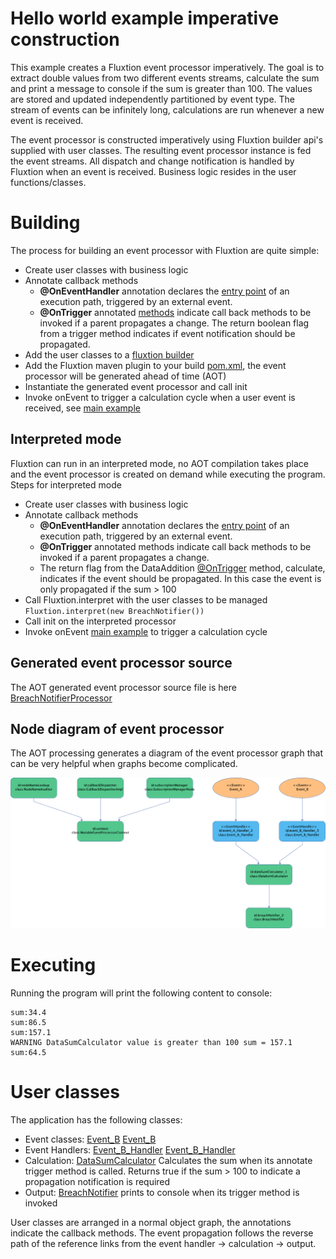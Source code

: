 # Hello world example imperative construction

This example creates a Fluxtion event processor imperatively. The goal is to extract double values from two different 
events streams, calculate the sum and print a message to console if the sum is greater than 100. The values are stored and
updated independently partitioned by event type. The stream of events can be infinitely long, calculations are run
whenever a new event is received.

The event processor is constructed imperatively using Fluxtion builder api's supplied with user classes. The resulting 
event processor instance is fed the event streams. All dispatch and change notification is handled by Fluxtion when an
event is received. Business logic resides in the user functions/classes.

# Building
The process for building an event processor with Fluxtion are quite simple:

- Create user classes with business logic
- Annotate callback methods
   - **@OnEventHandler** annotation declares the [entry point](src/main/java/com/fluxtion/example/imperative/helloworld/Event_A_Handler.java) of an execution path, triggered by an external event.
   - **@OnTrigger** annotated [methods](src/main/java/com/fluxtion/example/imperative/helloworld/DataSumCalculator.java) indicate call back methods to be invoked if a parent propagates a change.
     The return boolean flag from a trigger method indicates if event notification should be propagated.
- Add the user classes to a [fluxtion builder](src/main/java/com/fluxtion/example/imperative/helloworld/AotBuilder.java) 
- Add the Fluxtion maven plugin to your build [pom.xml](pom.xml), the event processor will be generated ahead of time (AOT)
- Instantiate the generated event processor and call init 
- Invoke onEvent to trigger a calculation cycle when a user event is received, see [main example](src/main/java/com/fluxtion/example/imperative/helloworld/Main.java)

## Interpreted mode
Fluxtion can run in an interpreted mode, no AOT compilation takes place and the event processor is created on demand 
while executing the program. Steps for interpreted mode

- Create user classes with business logic
- Annotate callback methods
    - **@OnEventHandler** annotation declares the [entry point](src/main/java/com/fluxtion/example/imperative/helloworld/Event_A_Handler.java) of an execution path, triggered by an external event.
    - **@OnTrigger** annotated methods indicate call back methods to be invoked if a parent propagates a change.
    - The return flag from the DataAddition [@OnTrigger](src/main/java/com/fluxtion/example/imperative/helloworld/DataSumCalculator.java) method, calculate,
      indicates if the event should be propagated. In this case the event is only propagated if the sum > 100
- Call Fluxtion.interpret with the user classes to be managed ```Fluxtion.interpret(new BreachNotifier())```
- Call init on the interpreted processor
- Invoke onEvent [main example](src/main/java/com/fluxtion/example/imperative/helloworld/Main.java) to trigger a calculation cycle

## Generated event processor source
The AOT generated event processor source file is here [BreachNotifierProcessor](src/main/java/com/fluxtion/example/imperative/helloworld/generated/BreachNotifierProcessor.java)

## Node diagram of event processor
The AOT processing generates a diagram of the event processor graph that can be very helpful when graphs become
complicated.

![](src/main/resources/com/fluxtion/example/imperative/helloworld/generated/BreachNotifierProcessor.png)

# Executing
Running the program will print the following content to console:

```log
sum:34.4
sum:86.5
sum:157.1
WARNING DataSumCalculator value is greater than 100 sum = 157.1
sum:64.5
```
# User classes
The application has the following classes:

* Event classes: [Event_B](src/main/java/com/fluxtion/example/imperative/helloworld/Event_A.java) [Event_B](src/main/java/com/fluxtion/example/imperative/helloworld/Event_A.java)
* Event Handlers: [Event_B_Handler](src/main/java/com/fluxtion/example/imperative/helloworld/Event_A_Handler.java) [Event_B_Handler](src/main/java/com/fluxtion/example/imperative/helloworld/Event_B_Handler.java)
* Calculation: [DataSumCalculator](src/main/java/com/fluxtion/example/imperative/helloworld/DataSumCalculator.java) Calculates the sum when its annotate trigger method is called. Returns true if the sum > 100 to indicate a propagation notification is required
* Output: [BreachNotifier](src/main/java/com/fluxtion/example/imperative/helloworld/BreachNotifier.java) prints to console when its trigger method is invoked

User classes are arranged in a normal object graph, the annotations indicate the callback methods. The event propagation
follows the reverse path of the reference links from the event handler -> calculation -> output. 
